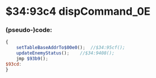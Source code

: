 ﻿
# $34:93c4 dispCommand_0E



### (pseudo-)code:
```js
{
	setTableBaseAddrTo$00e0();	//$34:95cf();
	updateEnemyStatus();	//$34:9408();
	jmp $93b9();
$93cd:
}
```



